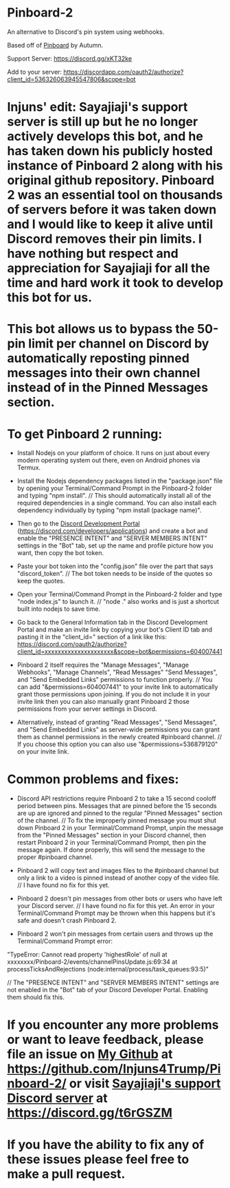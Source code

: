 # Pinboard-2
An alternative to Discord's pin system using webhooks.

Based off of [Pinboard](https://github.com/SmartieCodes/pinboard) by Autumn.

Support Server: https://discord.gg/xKT32ke

Add to your server: https://discordapp.com/oauth2/authorize?client_id=536326063945547806&scope=bot





# Injuns' edit: Sayajiaji's support server is still up but he no longer actively develops this bot, and he has taken down his publicly hosted instance of Pinboard 2 along with his original github repository. Pinboard 2 was an essential tool on thousands of servers before it was taken down and I would like to keep it alive until Discord removes their pin limits. I have nothing but respect and appreciation for Sayajiaji for all the time and hard work it took to develop this bot for us.

# This bot allows us to bypass the 50-pin limit per channel on Discord by automatically reposting pinned messages into their own channel instead of in the Pinned Messages section.

# To get Pinboard 2 running:

- Install Nodejs on your platform of choice. It runs on just about every modern operating system out there, even on Android phones via Termux.

- Install the Nodejs dependency packages listed in the "package.json" file by opening your Terminal/Command Prompt in the Pinboard-2 folder and typing "npm install".
// This should automatically install all of the required dependencies in a single command. You can also install each dependency individually by typing "npm install (package name)".

- Then go to the [Discord Development Portal](https://discord.com/developers/applications) (https://discord.com/developers/applications) and create a bot and enable the "PRESENCE INTENT" and "SERVER MEMBERS INTENT" settings in the "Bot" tab, set up the name and profile picture how you want, then copy the bot token.

- Paste your bot token into the "config.json" file over the part that says "discord_token".
// The bot token needs to be inside of the quotes so keep the quotes.

- Open your Terminal/Command Prompt in the Pinboard-2 folder and type "node index.js" to launch it.
// "node ." also works and is just a shortcut built into nodejs to save time.

- Go back to the General Information tab in the Discord Development Portal and make an invite link by copying your bot's Client ID tab and pasting it in the "client_id=" section of a link like this: https://discord.com/oauth2/authorize?client_id=xxxxxxxxxxxxxxxxxxxxx&scope=bot&permissions=604007441

- Pinboard 2 itself requires the "Manage Messages", "Manage Webhooks", "Manage Channels", "Read Messages" "Send Messages", and "Send Embedded Links" permissions to function properly.
// You can add "&permissions=604007441" to your invite link to automatically grant those permissions upon joining. If you do not include it in your invite link then you can also manually grant Pinboard 2 those permissions from your server settings in Discord.

- Alternatively, instead of granting "Read Messages", "Send Messages", and "Send Embedded Links" as server-wide permissions you can grant them as channel permissions in the newly created #pinboard channel.
// If you choose this option you can also use "&permissions=536879120" on your invite link.



# Common problems and fixes:

- Discord API restrictions require Pinboard 2 to take a 15 second cooloff period between pins. Messages that are pinned before the 15 seconds are up are ignored and pinned to the regular "Pinned Messages" section of the channel.
// To fix the improperly pinned message you must shut down Pinboard 2 in your Terminal/Command Prompt, unpin the message from the "Pinned Messages" section in your Discord channel, then restart Pinboard 2 in your Terminal/Command Prompt, then pin the message again. If done properly, this will send the message to the proper #pinboard channel.

- Pinboard 2 will copy text and images files to the #pinboard channel but only a link to a video is pinned instead of another copy of the video file.
// I have found no fix for this yet.

- Pinboard 2 doesn't pin messages from other bots or users who have left your Discord server.
// I have found no fix for this yet. An error in your Terminal/Command Prompt may be thrown when this happens but it's safe and doesn't crash Pinboard 2.

- Pinboard 2 won't pin messages from certain users and throws up the Terminal/Command Prompt error:

"TypeError: Cannot read property 'highestRole' of null
    at xxxxxxxx/Pinboard-2/events/channelPinsUpdate.js:69:34
    at processTicksAndRejections (node:internal/process/task_queues:93:5)"

// The "PRESENCE INTENT" and "SERVER MEMBERS INTENT" settings are not enabled in the "Bot" tab of your Discord Developer Portal. Enabling them should fix this.



# If you encounter any more problems or want to leave feedback, please file an issue on [My Github](https://github.com/Injuns4Trump/Pinboard-2/) at https://github.com/Injuns4Trump/Pinboard-2/ or visit [Sayajiaji's support Discord server](https://discord.gg/t6rGSZM) at https://discord.gg/t6rGSZM

# If you have the ability to fix any of these issues please feel free to make a pull request.
